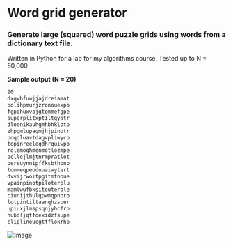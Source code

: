 # Word grid generator
### Generate large (squared) word puzzle grids using words from a dictionary text file.

Written in Python for a lab for my algorithms course. Tested up to N = 50,000

**Sample output (N = 20)**
```txt
20
dxqwbfuwjjajdreiamat
polihpmurjzronouexpo
fgpqhuxvojgtommefgpe
superplitxptiltgyatr
dloenikauhgmhbhklotp
zhpgmlupagmjhjpinotr
poqdluavtdagvpliwycp
topinreeleqdhrquiwpo
rolemoqhmenmotlozmpe
pellejlmjtnrmpratlot
pereuynnipffksbthonp
tommeqpeoduuaiwytert
dvvijrwoitpgitmtnoue
vpainpinotpiloterplu
mamlwufbksitouterole
ciunijthulqpwmqpnbro
lotpintiltaanqhzsper
upiuxjlmspsqnjyhcfrp
hubdljqtfoexidzfsupe
cliplinouegtfflokrhp
```

![Image](https://i.imgur.com/IOBY1iG.png)
